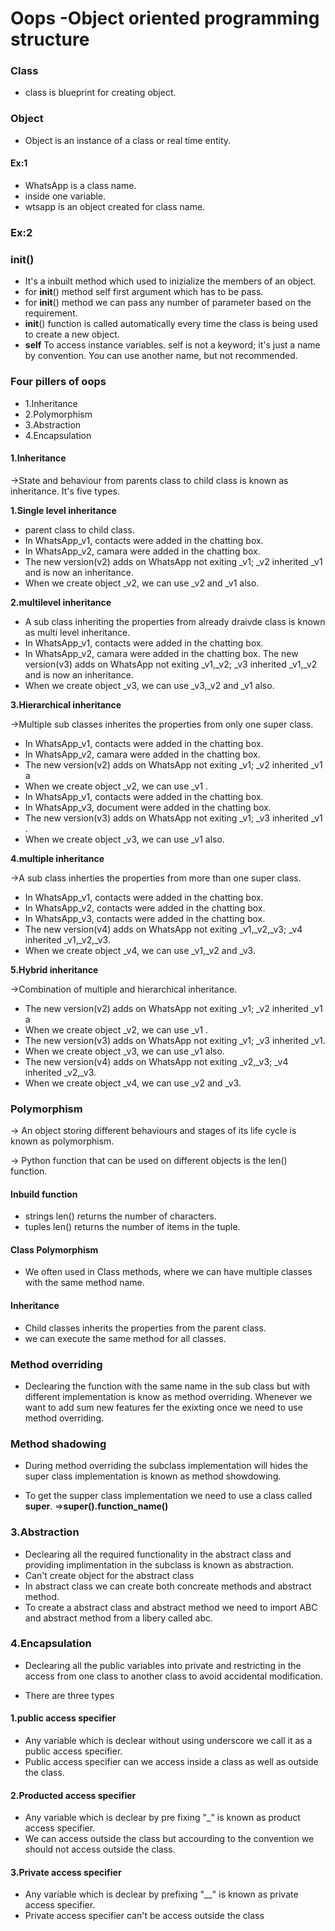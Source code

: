 # __Oops -Object oriented programming structure__
 
### __Class__
* class is blueprint for creating object.
### __Object__
* Object is an instance of a class or real time entity.

#### Ex:1

* WhatsApp is a class name.
* inside one variable.
* wtsapp is an object created for class name.

### Ex:2

###  __init__()
* It's a inbuilt method which used to inizialize the members of an object.
* for __init__() method self first argument which has to be pass.
* for __init__() method we can pass any number of parameter based on the requirement.
*  __init__() function is called automatically every time the class is being used to create a new object.
* __self__ To access instance variables. self is not a keyword; it's just a name by convention. You can use another name, but not recommended.

### Four pillers of oops
* 1.Inheritance
* 2.Polymorphism
* 3.Abstraction 
* 4.Encapsulation

#### 1.Inheritance
 ->State and behaviour from parents class to child class is known as inheritance. It's five types.

 __**1.Single level inheritance**__

* parent class to child class.
* In WhatsApp_v1, contacts were added in the chatting box.
* In WhatsApp_v2, camara were added in the chatting box.
* The new version(v2) adds on WhatsApp not exiting _v1; _v2 inherited _v1 and is now an inheritance.
* When we create object _v2, we can use _v2 and _v1 also.

 __**2.multilevel inheritance**__

* A sub class inheriting the properties from already draivde class is known as multi  level inheritance.
* In WhatsApp_v1, contacts were added in the chatting box.
* In WhatsApp_v2, camara were added in the chatting box.
 The new version(v3) adds on WhatsApp not exiting _v1,_v2; _v3 inherited _v1,_v2 and is now an inheritance.
* When we create object _v3, we can use _v3,_v2 and _v1 also.

 __**3.Hierarchical inheritance**__

->Multiple sub classes inherites the properties from only one super class.
* In WhatsApp_v1, contacts were added in the chatting box.
* In WhatsApp_v2, camara were added in the chatting box.
* The new version(v2) adds on WhatsApp not exiting _v1; _v2 inherited _v1 a
* When we create object _v2, we can use _v1 .
* In WhatsApp_v1, contacts were added in the chatting box.
* In WhatsApp_v3, document were added in the chatting box.
* The new version(v3) adds on WhatsApp not exiting _v1; _v3 inherited _v1 .
* When we create object _v3, we can use _v1 also.

__**4.multiple inheritance**__

->A sub class inherties the properties from more than one super class.
* In WhatsApp_v1, contacts were added in the chatting box.
* In WhatsApp_v2, contacts were added in the chatting box.
* In WhatsApp_v3, contacts were added in the chatting box.
* The new version(v4) adds on WhatsApp not exiting _v1,_v2,_v3; _v4 inherited _v1,_v2,_v3.
* When we create object _v4, we can use _v1,_v2 and _v3.

__**5.Hybrid inheritance**__

->Combination of multiple and hierarchical inheritance.
* The new version(v2) adds on WhatsApp not exiting _v1; _v2 inherited _v1 a
* When we create object _v2, we can use _v1 .
* The new version(v3) adds on WhatsApp not exiting _v1; _v3 inherited _v1.
* When we create object _v3, we can use _v1 also.
* The new version(v4) adds on WhatsApp not exiting _v2,_v3; _v4 inherited _v2,_v3.
* When we create object _v4, we can use _v2 and _v3.

### Polymorphism
-> An object storing different behaviours and stages of its life cycle is known as polymorphism.

-> Python function that can be used on different objects is the len() function.
#### Inbuild function
* strings len() returns the number of characters.
* tuples len() returns the number of items in the tuple.
#### Class Polymorphism
* We often used in Class methods, where we can have multiple classes with the same method name.
#### Inheritance 
* Child classes inherits the properties from the parent class.
* we can execute the same method for all classes.

### Method overriding

* Declearing the function with the same name in the sub class but with different implementation is know as method overriding. Whenever we want to add sum new features fer the exixting once we need to use method overriding.

### Method shadowing 

* During method overriding the subclass implementation will hides the super class implementation is known as method showdowing.

* To get the supper class implementation we need to use a class called __super__.
=>__super().function_name()__

### 3.Abstraction

* Declearing all the required functionality in the abstract class and providing implimentation in the subclass is known as abstraction.
* Can't create object for the abstract class
* In abstract class we can create both concreate methods and abstract method.
* To create a abstract class and abstract method we need to import ABC and abstract method from a libery called abc.

### 4.Encapsulation

* Declearing all the public variables into private and restricting in the access from one class to another class to avoid accidental modification.

* There are three types
#### 1.public access specifier
* Any variable which is declear without using underscore we call it as a public access specifier.
* Public access specifier can we access inside a class as well as outside the class.

#### 2.Producted access specifier

* Any variable which is declear by pre fixing "_" is known as product access specifier.
* We can access outside the class but accourding to the convention we should not access outside the class.

#### 3.Private access specifier

* Any variable which is declear by prefixing "__" is known as private access specifier.
* Private access specifier can't be access outside the class
